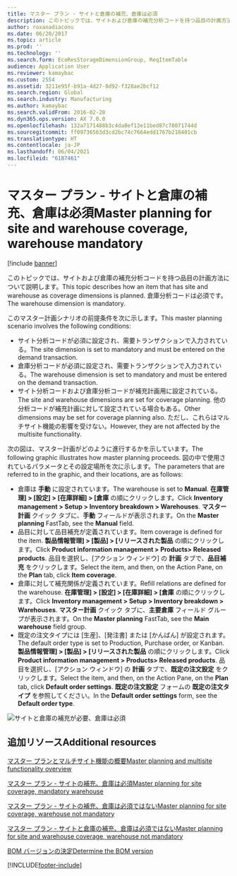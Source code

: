 ```yaml
---
title: マスター プラン - サイトと倉庫の補充、倉庫は必須
description: このトピックでは、サイトおよび倉庫の補充分析コードを持つ品目の計画方法について説明します。 倉庫分析コードは必須です。
author: roxanadiaconu
ms.date: 06/20/2017
ms.topic: article
ms.prod: ''
ms.technology: ''
ms.search.form: EcoResStorageDimensionGroup, ReqItemTable
audience: Application User
ms.reviewer: kamaybac
ms.custom: 2554
ms.assetid: 3211e95f-b91a-4d27-8d92-f328ae2bcf12
ms.search.region: Global
ms.search.industry: Manufacturing
ms.author: kamaybac
ms.search.validFrom: 2016-02-28
ms.dyn365.ops.version: AX 7.0.0
ms.openlocfilehash: 132a7171488b3c4da8ef13e11bed87c78071744d
ms.sourcegitcommit: ff09736563d3cd2bc74c7664edd1767b218401cb
ms.translationtype: HT
ms.contentlocale: ja-JP
ms.lasthandoff: 06/04/2021
ms.locfileid: "6187461"
---
```

# <a name="master-planning-for-site-and-warehouse-coverage-warehouse-mandatory"></a><span data-ttu-id="2e47e-104">マスター プラン - サイトと倉庫の補充、倉庫は必須</span><span class="sxs-lookup"><span data-stu-id="2e47e-104">Master planning for site and warehouse coverage, warehouse mandatory</span></span>

[!include [banner](../includes/banner.md)]

<span data-ttu-id="2e47e-105">このトピックでは、サイトおよび倉庫の補充分析コードを持つ品目の計画方法について説明します。</span><span class="sxs-lookup"><span data-stu-id="2e47e-105">This topic describes how an item that has site and warehouse as coverage dimensions is planned.</span></span> <span data-ttu-id="2e47e-106">倉庫分析コードは必須です。</span><span class="sxs-lookup"><span data-stu-id="2e47e-106">The warehouse dimension is mandatory.</span></span>

<span data-ttu-id="2e47e-107">このマスター計画シナリオの前提条件を次に示します。</span><span class="sxs-lookup"><span data-stu-id="2e47e-107">This master planning scenario involves the following conditions:</span></span>

-   <span data-ttu-id="2e47e-108">サイト分析コードが必須に設定され、需要トランザクションで入力されている。</span><span class="sxs-lookup"><span data-stu-id="2e47e-108">The site dimension is set to mandatory and must be entered on the demand transaction.</span></span>
-   <span data-ttu-id="2e47e-109">倉庫分析コードが必須に設定され、需要トランザクションで入力されている。</span><span class="sxs-lookup"><span data-stu-id="2e47e-109">The warehouse dimension is set to mandatory and must be entered on the demand transaction.</span></span>
-   <span data-ttu-id="2e47e-110">サイト分析コードおよび倉庫分析コードが補充計画用に設定されている。</span><span class="sxs-lookup"><span data-stu-id="2e47e-110">The site and warehouse dimensions are set for coverage planning.</span></span> <span data-ttu-id="2e47e-111">他の分析コードが補充計画に対して設定されている場合もある。</span><span class="sxs-lookup"><span data-stu-id="2e47e-111">Other dimensions may be set for coverage planning also.</span></span> <span data-ttu-id="2e47e-112">ただし、これらはマルチサイト機能の影響を受けない。</span><span class="sxs-lookup"><span data-stu-id="2e47e-112">However, they are not affected by the multisite functionality.</span></span>

<span data-ttu-id="2e47e-113">次の図は、マスター計画がどのように進行するかを示しています。</span><span class="sxs-lookup"><span data-stu-id="2e47e-113">The following graphic illustrates how master planning proceeds.</span></span> <span data-ttu-id="2e47e-114">図の中で使用されているパラメータとその設定場所を次に示します。</span><span class="sxs-lookup"><span data-stu-id="2e47e-114">The parameters that are referred to in the graphic, and their locations, are as follows:</span></span>
-   <span data-ttu-id="2e47e-115">倉庫は **手動** に設定されています。</span><span class="sxs-lookup"><span data-stu-id="2e47e-115">The warehouse is set to **Manual**.</span></span> <span data-ttu-id="2e47e-116">**在庫管理] &gt; [設定] &gt; [在庫詳細] &gt; [倉庫** の順にクリックします。</span><span class="sxs-lookup"><span data-stu-id="2e47e-116">Click **Inventory management &gt; Setup &gt; Inventory breakdown &gt; Warehouses**.</span></span> <span data-ttu-id="2e47e-117">**マスター計画** クイック タブに、**手動** フィールドが表示されます。</span><span class="sxs-lookup"><span data-stu-id="2e47e-117">On the **Master planning** FastTab, see the **Manual** field.</span></span>
-   <span data-ttu-id="2e47e-118">品目に対して品目補充が定義されています。</span><span class="sxs-lookup"><span data-stu-id="2e47e-118">Item coverage is defined for the item.</span></span> <span data-ttu-id="2e47e-119">**製品情報管理] &gt; [製品] &gt; [リリースされた製品** の順にクリックします。</span><span class="sxs-lookup"><span data-stu-id="2e47e-119">Click **Product information management &gt; Products&gt; Released products**.</span></span> <span data-ttu-id="2e47e-120">品目を選択し、[アクション ウィンドウ] の **計画** タブで、**品目補充** をクリックします。</span><span class="sxs-lookup"><span data-stu-id="2e47e-120">Select the item, and then, on the Action Pane, on the **Plan** tab, click **Item coverage**.</span></span>
-   <span data-ttu-id="2e47e-121">倉庫に対して補充関係が定義されています。</span><span class="sxs-lookup"><span data-stu-id="2e47e-121">Refill relations are defined for the warehouse.</span></span> <span data-ttu-id="2e47e-122">**在庫管理] &gt; [設定] &gt; [在庫詳細] &gt; [倉庫** の順にクリックします。</span><span class="sxs-lookup"><span data-stu-id="2e47e-122">Click **Inventory management &gt; Setup &gt; Inventory breakdown &gt; Warehouses**.</span></span> <span data-ttu-id="2e47e-123">**マスター計画** クイック タブに、**主要倉庫** フィールド グループが表示されます。</span><span class="sxs-lookup"><span data-stu-id="2e47e-123">On the **Master planning** FastTab, see the **Main warehouse** field group.</span></span>
-   <span data-ttu-id="2e47e-124">既定の注文タイプには [生産]、[発注書] または [かんばん] が設定されます。</span><span class="sxs-lookup"><span data-stu-id="2e47e-124">The default order type is set to Production, Purchase order, or Kanban.</span></span> <span data-ttu-id="2e47e-125">**製品情報管理] &gt; [製品] &gt; [リリースされた製品** の順にクリックします。</span><span class="sxs-lookup"><span data-stu-id="2e47e-125">Click **Product information management &gt; Products&gt; Released products**.</span></span> <span data-ttu-id="2e47e-126">品目を選択し、[アクション ウィンドウ] の **計画** タブで、**既定の注文設定** をクリックします。</span><span class="sxs-lookup"><span data-stu-id="2e47e-126">Select the item, and then, on the Action Pane, on the **Plan** tab, click **Default order settings**.</span></span> <span data-ttu-id="2e47e-127">**既定の注文設定** フォームの **既定の注文タイプ** を参照してください。</span><span class="sxs-lookup"><span data-stu-id="2e47e-127">In the **Default order settings** form, see the **Default order type**.</span></span>

![サイトと倉庫の補充が必要、倉庫は必須    ](./media/multisitedemandexplosionscenarioforsiteandwarehousecoveragewarehousemandatory.jpg)



## <a name="additional-resources"></a><span data-ttu-id="2e47e-129">追加リソース</span><span class="sxs-lookup"><span data-stu-id="2e47e-129">Additional resources</span></span>

[<span data-ttu-id="2e47e-130">マスター プランとマルチサイト機能の概要</span><span class="sxs-lookup"><span data-stu-id="2e47e-130">Master planning and multisite functionality overview</span></span>](master-plan-multisite-functionality.md)

[<span data-ttu-id="2e47e-131">マスター プラン - サイトの補充、倉庫は必須</span><span class="sxs-lookup"><span data-stu-id="2e47e-131">Master planning for site coverage, mandatory warehouse</span></span>](master-plan-site-coverage-warehouse-mandatory.md)

[<span data-ttu-id="2e47e-132">マスター プラン - サイトの補充、倉庫は必須ではない</span><span class="sxs-lookup"><span data-stu-id="2e47e-132">Master planning for site coverage, warehouse not mandatory</span></span>](master-plan-site-coverage-warehouse-not-mandatory.md)

[<span data-ttu-id="2e47e-133">マスター プラン - サイトと倉庫の補充、倉庫は必須ではない</span><span class="sxs-lookup"><span data-stu-id="2e47e-133">Master planning for site and warehouse coverage, warehouse not mandatory</span></span>](master-plan-site-warehouse-coverage-warehouse-not-mandatory.md)

[<span data-ttu-id="2e47e-134">BOM バージョンの決定</span><span class="sxs-lookup"><span data-stu-id="2e47e-134">Determine the BOM version</span></span>](master-plan-bom-version-determined.md)





[!INCLUDE[footer-include](../../includes/footer-banner.md)]